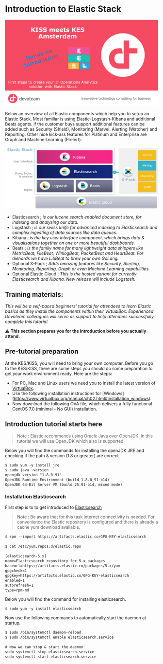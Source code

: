 # Introduction to Elastic Stack

<img src="https://raw.githubusercontent.com/avwsolutions/DVT-Elastic-Introduction/master/content/banner.png" alt="introduction banner">

Below an overview of all Elastic components which help you to setup an Elastic Stack. Most familiar is using Elastic-Logstash-Kibana and additional Beats agents. if the customer buys support additional features can be added such as Security (Shield), Monitoring (Marvel, Alerting (Watcher) and Reporting. Other nice kick-ass features for Platinum and Enterprise are Graph and Machine Learning (Prelert).

<img src="https://raw.githubusercontent.com/avwsolutions/DVT-Elastic-Introduction/master/content/elastic_stack.png" alt="Elastic stack">

- Elasticsearch ; *is our lucene search enabled document store, for indexing and analysing our data.*
- Logstash ; *is our swiss knife for advanced indexing to Elasticsearch and complex ingesting of data sources like data queues.*
- Kibana ; *is the key user interface component, which brings data & visualisations together on one or more beautiful dashboards.*
- Beats ; *is the family name for many lightweight data shippers like MetricBeat, FileBeat, WinlogBeat, PacketBeat and HeartBeat. For diehards we have LibBeat to brew your own GoLang.*
- Optional X-Pack ; *Adds amazing features like Security, Alerting, Monitoring, Reporting, Graph or even Machine Learning capabilities.*
- Optional Elastic Cloud ; *This is the hosted variant for currently Elasticsearch and Kibana. New release will include Logstash.*

## Training materials:

*This will be a self-paced beginners’ tutorial for attendees to learn Elastic basics as they install the components within their VirtualBox. Experienced Devoteam colleagues will serve as support to help attendees successfully complete this tutorial.*

:warning: **This section prepares you for the introduction before you actually attend.**

## Pre-tutorial preparation

At the KES/KISS, you will need to bring your own computer. Before you go to the KES/KISS, there are some steps you should do some preparation to get your work environment ready. Here are the steps:
- For PC, Mac and Linux users we need you to install the latest version of [VirtualBox](https://www.virtualbox.org/wiki/Downloads).
- Use the following installation instructions for [Windows] (https://www.virtualbox.org/manual/ch02.html#installation_windows).
- Now download the following OVA file, which delivers a fully functional CentOS 7.0 (minimal - No GUI) installation.

## Introduction tutorial starts here

> Note : Elastic recommends using Oracle Java over OpenJDK. In this tutorial we will use OpenJDK which also is supported.

Below you will find the commands for installing the openJDK JRE and checking if the path & version (1.8 or greater) are correct. 

```
$ sudo yum -y install jre
$ sudo java -version
openjdk version "1.8.0_91"
OpenJDK Runtime Environment (build 1.8.0_91-b14)
OpenJDK 64-Bit Server VM (build 25.91-b14, mixed mode)
```

### Installation Elasticsearch

First step is to to get introduced to [Elasticsearch](https://www.elastic.co/products/elasticsearch)

> Note : Be aware that for this task internet connectivity is needed. For convenience the Elastic repository is configured and there is already a cache yum download available.

```
$ rpm --import https://artifacts.elastic.co/GPG-KEY-elasticsearch

$ cat /etc/yum.repos.d/elastic.repo

[elasticsearch-5.x]
name=Elasticsearch repository for 5.x packages
baseurl=https://artifacts.elastic.co/packages/5.x/yum
gpgcheck=1
gpgkey=https://artifacts.elastic.co/GPG-KEY-elasticsearch
enabled=1
autorefresh=1
type=rpm-md

```

Below you will find the command for installing elasticsearch. 

```
$ sudo yum -y install elasticsearch
```

Now use the following commands to automatically start the daemon at startup.

```
$ sudo /bin/systemctl daemon-reload
$ sudo /bin/systemctl enable elasticsearch.service

# Now we can stop & start the daemon
sudo systemctl stop elasticsearch.service
sudo systemctl start elasticsearch.service
```






